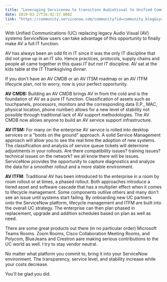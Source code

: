 ```yaml
---
title: "Leveraging Servicenow to transition AudioVisual to Unified Communications"
date: 2019-03-27T16:42:57.000Z
link: "https://community.servicenow.com/community?id=community_blog&sys_id=438544ccdba0b78823f4a345ca9619eb"
---
```

<p>With Unified Communications (UC) replacing legacy Audio Visual (AV) systems ServiceNow users can take advantage of this opportunity to finally make AV a full IT function.</p>
<p>AV has always been an odd fit in IT since it was the only IT discipline that did not grow up in an IT silo. Hence practices, protocols, supply chains and people all came together in this quasi<em> IT but not IT</em> discipline. AV sat at the kids table at the IT Thanksgiving dinner.</p>
<p>If you don&#39;t have an AV CMDB or an AV ITSM roadmap or an AV ITFM lifecycle plan, not to worry, now is your perfect opportunity.</p>
<p><strong>AV CMDB: </strong>Building an AV CMDB brings AV in from the cold and is the foundation of AV as a pure IT function. Classification of assets such as touchpanels, processors, monitors and the corresponding data (I.P., MAC, physical location, phone number) allows for a new level of stability not possible through traditional lack of AV support methodologies. The AV CMDB now allows anyone to build an AV service support infrastructure.</p>
<p><strong>AV ITSM:</strong> For many on the enterprise AV service is rolled into desktop services or a &#34;boots on the ground&#34; approach. A solid Service Management approach will allow you to see the real time the adoption of new systems. The classification and analysis of service queue tickets will determine adjustments in your rollouts. Are there compatibility issues? training issues? technical issues on the network? we all know there will be issues. ServiceNow provides the opportunity to capture diagnostics and analyze the data for a smoother rollout and a more stable environment.</p>
<p><strong>AV ITFM</strong>: Traditional AV has been introduced to the enterprise in a room by room rollout or at times, a phased rollout. Both approaches introduce a tiered asset and software cascade that has a multiplier effect when it comes to lifecycle management. Some components outlive others and many don&#39;t see an issue until systems start failing. By onboarding new UC partners onto the ServiceNow platform, lifecycle management and ITFM are built into the overall UC strategy. The enterprise can then plan phased in replacement, upgrade and addition schedules based on plan as well as need.</p>
<p>There are some great products out there (in no particular order) Microsoft Teams Rooms. Zoom Rooms, Cisco Collaboration Meeting Rooms, and Polycom, BlueJeans and Crestron aare making serious contributions to the UC world as well. I try to stay vendor neutral.</p>
<p>No matter what platform you commit to, bring it into your ServiceNow environment. The transparency, service level, and stability increase while your costs decrease.</p>
<p>You&#39;ll be glad you did.</p>